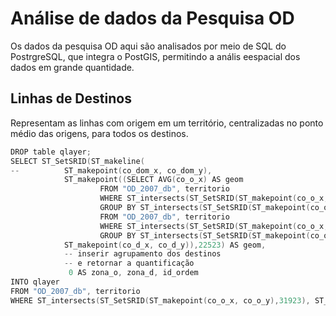 # Análise de dados da Pesquisa OD
Os dados da pesquisa OD aqui são analisados por meio de SQL do PostrgreSQL, que integra o PostGIS, permitindo a anális eespacial dos dados em grande quantidade.

## Linhas de Destinos
Representam as linhas com origem em um território, centralizadas no ponto médio das origens, para todos os destinos.
```pde
DROP table qlayer;
SELECT ST_SetSRID(ST_makeline(
--			ST_makepoint(co_dom_x, co_dom_y), 
			ST_makepoint((SELECT AVG(co_o_x) AS geom
					FROM "OD_2007_db", territorio
					WHERE ST_intersects(ST_SetSRID(ST_makepoint(co_o_x, co_o_y),31923), ST_SetSRID(territorio.geom,31923))
					GROUP BY ST_intersects(ST_SetSRID(ST_makepoint(co_o_x, co_o_y),31923), ST_SetSRID(territorio.geom,31923))), (SELECT AVG(co_o_y) AS geom
					FROM "OD_2007_db", territorio
					WHERE ST_intersects(ST_SetSRID(ST_makepoint(co_o_x, co_o_y),31923), ST_SetSRID(territorio.geom,31923))
					GROUP BY ST_intersects(ST_SetSRID(ST_makepoint(co_o_x, co_o_y),31923), ST_SetSRID(territorio.geom,31923)))),
			ST_makepoint(co_d_x, co_d_y)),22523) AS geom, 
			-- inserir agrupamento dos destinos
			-- e retornar a quantificação
			 0 AS zona_o, zona_d, id_ordem
INTO qlayer
FROM "OD_2007_db", territorio
WHERE ST_intersects(ST_SetSRID(ST_makepoint(co_o_x, co_o_y),31923), ST_SetSRID(territorio.geom,31923))
```

